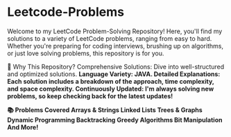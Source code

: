 # Leetcode-Problems
Welcome to my LeetCode Problem-Solving Repository! Here, you'll find my solutions to a variety of LeetCode problems, ranging from easy to hard. Whether you're preparing for coding interviews, brushing up on algorithms, or just love solving problems, this repository is for you.

🌟 Why This Repository?
Comprehensive Solutions: Dive into well-structured and optimized solutions.
<b>
Language Variety: JAVA.
Detailed Explanations: Each solution includes a breakdown of the approach, time complexity, and space complexity.
Continuously Updated: I'm always solving new problems, so keep checking back for the latest updates!

📚 Problems Covered
Arrays & Strings
Linked Lists
Trees & Graphs
Dynamic Programming
Backtracking
Greedy Algorithms
Bit Manipulation
And More!
